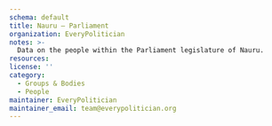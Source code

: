 ```yaml
---
schema: default
title: Nauru — Parliament
organization: EveryPolitician
notes: >-
  Data on the people within the Parliament legislature of Nauru.
resources:
license: ''
category:
  - Groups & Bodies
  - People
maintainer: EveryPolitician
maintainer_email: team@everypolitician.org
---
```


